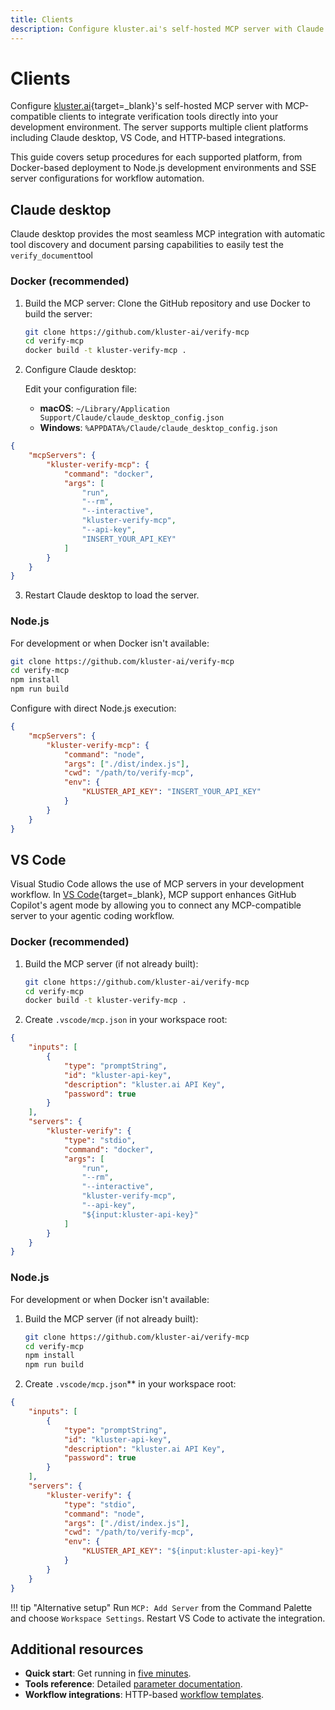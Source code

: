 ```yaml
---
title: Clients
description: Configure kluster.ai's self-hosted MCP server with Claude desktop, VS Code, and other MCP-compatible platforms for seamless development workflow integration.
---
```


# Clients

Configure [kluster.ai](https://www.kluster.ai/){target=\_blank}'s self-hosted MCP server with MCP-compatible clients to integrate verification tools directly into your development environment. The server supports multiple client platforms including Claude desktop, VS Code, and HTTP-based integrations.

This guide covers setup procedures for each supported platform, from Docker-based deployment to Node.js development environments and SSE server configurations for workflow automation. 

## Claude desktop

Claude desktop provides the most seamless MCP integration with automatic tool discovery and document parsing capabilities to easily test the `verify_document`tool

### Docker (recommended) 

1. Build the MCP server: Clone the GitHub repository and use Docker to build the server:
   ```bash
   git clone https://github.com/kluster-ai/verify-mcp
   cd verify-mcp
   docker build -t kluster-verify-mcp .
   ```

2. Configure Claude desktop:
   
   Edit your configuration file:

   - **macOS**: `~/Library/Application Support/Claude/claude_desktop_config.json`
   - **Windows**: `%APPDATA%/Claude/claude_desktop_config.json`

```json
{
    "mcpServers": {
        "kluster-verify-mcp": {
            "command": "docker",
            "args": [
                "run",
                "--rm",
                "--interactive",
                "kluster-verify-mcp",
                "--api-key",
                "INSERT_YOUR_API_KEY"
            ]
        }
    }
}
```

3. Restart Claude desktop to load the server.

### Node.js

For development or when Docker isn't available:

```bash
git clone https://github.com/kluster-ai/verify-mcp
cd verify-mcp
npm install
npm run build
```

Configure with direct Node.js execution:

```json
{
    "mcpServers": {
        "kluster-verify-mcp": {
            "command": "node",
            "args": ["./dist/index.js"],
            "cwd": "/path/to/verify-mcp",
            "env": {
                "KLUSTER_API_KEY": "INSERT_YOUR_API_KEY"
            }
        }
    }
}
```

## VS Code

Visual Studio Code allows the use of MCP servers in your development workflow.
In [VS Code](https://code.visualstudio.com/docs/copilot/chat/mcp-servers){target=\_blank}, MCP support enhances GitHub Copilot's agent mode by allowing you to connect any MCP-compatible server to your agentic coding workflow.

### Docker (recommended) 

1. Build the MCP server (if not already built):
   ```bash
   git clone https://github.com/kluster-ai/verify-mcp
   cd verify-mcp
   docker build -t kluster-verify-mcp .
   ```

2. Create `.vscode/mcp.json` in your workspace root:

```json
{
    "inputs": [
        {
            "type": "promptString",
            "id": "kluster-api-key",
            "description": "kluster.ai API Key",
            "password": true
        }
    ],
    "servers": {
        "kluster-verify": {
            "type": "stdio",
            "command": "docker",
            "args": [
                "run",
                "--rm",
                "--interactive",
                "kluster-verify-mcp",
                "--api-key",
                "${input:kluster-api-key}"
            ]
        }
    }
}
```

### Node.js

For development or when Docker isn't available:

1. Build the MCP server (if not already built):
   ```bash
   git clone https://github.com/kluster-ai/verify-mcp
   cd verify-mcp
   npm install
   npm run build
   ```

2. Create `.vscode/mcp.json`** in your workspace root:

```json
{
    "inputs": [
        {
            "type": "promptString",
            "id": "kluster-api-key",
            "description": "kluster.ai API Key",
            "password": true
        }
    ],
    "servers": {
        "kluster-verify": {
            "type": "stdio",
            "command": "node",
            "args": ["./dist/index.js"],
            "cwd": "/path/to/verify-mcp",
            "env": {
                "KLUSTER_API_KEY": "${input:kluster-api-key}"
            }
        }
    }
}
```

!!! tip "Alternative setup"
    Run `MCP: Add Server` from the Command Palette and choose `Workspace Settings`. Restart VS Code to activate the integration.

## Additional resources

- **Quick start**: Get running in [five minutes](/get-started/mcp/self-hosted/get-started/).
- **Tools reference**: Detailed [parameter documentation](/get-started/mcp/self-hosted/tools/).
- **Workflow integrations**: HTTP-based [workflow templates](/get-started/verify/reliability/workflow-integrations/).